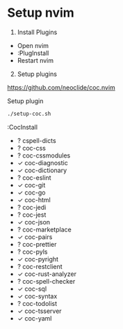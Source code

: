 # Setup nvim

1. Install Plugins

- Open nvim
- :PlugInstall
- Restart nvim

2. Setup plugins

https://github.com/neoclide/coc.nvim

Setup plugin

```sh
./setup-coc.sh
```

:CocInstall <plugin>

- ? cspell-dicts
- ? coc-css
- ? coc-cssmodules
- ✓ coc-diagnostic
- ✓ coc-dictionary
- ? coc-eslint
- ✓ coc-git
- ✓ coc-go
- ✓ coc-html
- ? coc-jedi
- ? coc-jest
- ✓ coc-json
- ? coc-marketplace
- ✓ coc-pairs
- ? coc-prettier
- ? coc-pyls
- ✓ coc-pyright
- ? coc-restclient
- ✓ coc-rust-analyzer
- ? coc-spell-checker
- ✓ coc-sql
- ✓ coc-syntax
- ? coc-todolist
- ✓ coc-tsserver
- ✓ coc-yaml



